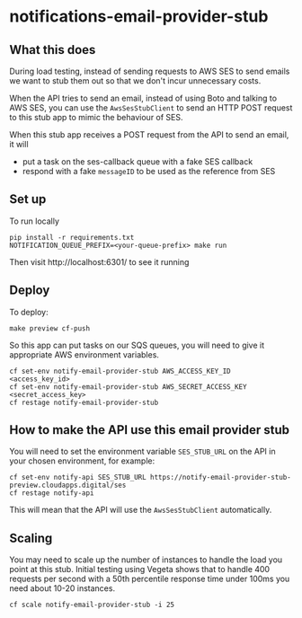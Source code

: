 # notifications-email-provider-stub

## What this does
During load testing, instead of sending requests to AWS SES to send emails we want to stub them out so that we don't incur unnecessary costs.

When the API tries to send an email, instead of using Boto and talking to AWS SES, you can use the `AwsSesStubClient` to send an HTTP POST request to this stub app to mimic the behaviour of SES. 

When this stub app receives a POST request from the API to send an email, it will
- put a task on the ses-callback queue with a fake SES callback 
- respond with a fake `messageID` to be used as the reference from SES


## Set up

To run locally

```
pip install -r requirements.txt
NOTIFICATION_QUEUE_PREFIX=<your-queue-prefix> make run
```
Then visit http://localhost:6301/ to see it running

## Deploy

To deploy:

`make preview cf-push`

So this app can put tasks on our SQS queues, you will need to give it appropriate AWS environment variables.

```
cf set-env notify-email-provider-stub AWS_ACCESS_KEY_ID <access_key_id>
cf set-env notify-email-provider-stub AWS_SECRET_ACCESS_KEY <secret_access_key>
cf restage notify-email-provider-stub
```

## How to make the API use this email provider stub

You will need to set the environment variable `SES_STUB_URL` on the API in your chosen environment, for example:

```
cf set-env notify-api SES_STUB_URL https://notify-email-provider-stub-preview.cloudapps.digital/ses
cf restage notify-api
```

This will mean that the API will use the `AwsSesStubClient` automatically.

## Scaling

You may need to scale up the number of instances to handle the load you point at this stub. Initial testing using Vegeta shows that to handle 400 requests per second with a 50th percentile response time under 100ms you need about 10-20 instances.

```
cf scale notify-email-provider-stub -i 25
```

